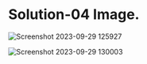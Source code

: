 # Solution-04 Image.
![Screenshot 2023-09-29 125927](https://github.com/Khush0031/pw-skills-full-stack-web-dev-assignment-solution/assets/121889921/1f5f9f9b-6516-48ae-84b9-8f1d5d9c8386)


![Screenshot 2023-09-29 130003](https://github.com/Khush0031/pw-skills-full-stack-web-dev-assignment-solution/assets/121889921/1014a358-8649-4d62-a096-4cf8685da506)
